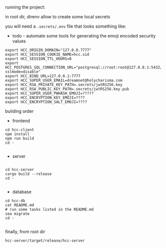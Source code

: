 running the project:

in root dir, direnv allow  to create some local secrets

you will need a `.secrets/.env` file that looks something like:

- todo - automate some tools for generating the emoji encoded security values

```
export HCC_ORIGIN_DOMAIN="127.0.0.7777"
export HCC_SESSION_COOKIE_NAME=hcc.sid
export HCC_SESSION_TTL_HOURS=8
export HCC_POSTGRES_SQL_CONNECTION_URL="postgresql://root:root@127.0.0.1:5432/hcc?sslmode=disable"
export HCC_BIND_URL=127.0.0.1:7777
export HCC_SUPER_USER_EMAIL=dreamnet@holycharisma.com
export HCC_RSA_PRIVATE_KEY_PATH=.secrets/jwtRS256.key
export HCC_RSA_PUBLIC_KEY_PATH=.secrets/jwtRS256.key.pub
export HCC_SUPER_USER_PWHASH_EMOJI=?????
export HCC_ENCRYPTION_KEY_EMOJI=????
export HCC_ENCRYPTION_SALT_EMOJI=????
```

building order

- frontend 

```
cd hcc-client
npm install
npm run build
cd -
    
```

- server

```

cd hcc-server
cargo build --release
cd -
    
```


- database


```
cd hcc-db
cat README.md
# run some tasks listed in the README.md
sea migrate
cd -
    
```

finally, from root dir

```
hcc-server/target/release/hcc-server
```


